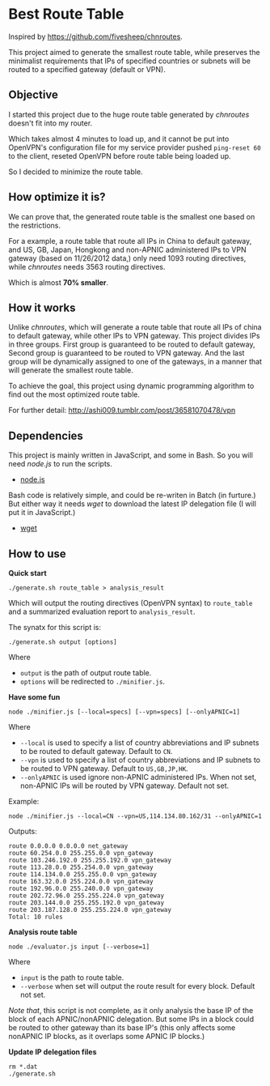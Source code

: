 Best Route Table
================

Inspired by https://github.com/fivesheep/chnroutes.

This project aimed to generate the smallest route table,
while preserves the minimalist requirements that IPs of
specified countries or subnets will be routed to a
specified gateway (default or VPN).


Objective
---------

I started this project due to the huge route table
generated by *chnroutes* doesn't fit into my router.

Which takes almost 4 minutes to load up, and it cannot be
put into OpenVPN's configuration file for my service
provider pushed `ping-reset 60` to the client, reseted
OpenVPN before route table being loaded up.

So I decided to minimize the route table.


How optimize it is?
-------------------

We can prove that, the generated route table is the smallest
one based on the restrictions.

For a example, a route table that route all IPs in China to
default gateway, and US, GB, Japan, Hongkong and non-APNIC
administered IPs to VPN gateway (based on 11/26/2012 data,)
only need 1093 routing directives, while *chnroutes* needs
3563 routing directives.

Which is almost **70% smaller**.


How it works
------------

Unlike *chnroutes*, which will generate a route table that
route all IPs of china to default gateway, while other
IPs to VPN gateway.  This project divides IPs in three
groups. First group is guaranteed to be routed to default
gateway, Second group is guaranteed to be routed to VPN
gateway. And the last group will be dynamically assigned
to one of the gateways, in a manner that will generate
the smallest route table.

To achieve the goal, this project using dynamic programming
algorithm to find out the most optimized route table.

For further detail: http://ashi009.tumblr.com/post/36581070478/vpn


Dependencies
------------

This project is mainly written in JavaScript, and some in Bash.
So you will need *node.js* to run the scripts.

  * [node.js](nodejs.org)

Bash code is relatively simple, and could be re-writen in Batch
(in furture.) But either way it needs *wget* to download the
latest IP delegation file (I will put it in JavaScript.)

  * [wget](http://www.gnu.org/software/wget/)


How to use
----------

**Quick start**

    ./generate.sh route_table > analysis_result

Which will output the routing directives (OpenVPN syntax) to
`route_table` and a summarized evaluation report to `analysis_result`.

The synatx for this script is:

    ./generate.sh output [options]

Where

  * `output` is the path of output route table.
  * `options` will be redirected to `./minifier.js`.


**Have some fun**

    node ./minifier.js [--local=specs] [--vpn=specs] [--onlyAPNIC=1]

Where

  * `--local` is used to specify a list of country abbreviations and
    IP subnets to be routed to default gateway. Default to `CN`.
  * `--vpn` is used to specify a list of country abbreviations and IP
    subnets to be routed to VPN gateway. Default to `US,GB,JP,HK`.
  * `--onlyAPNIC` is used ignore non-APNIC administered IPs. When not
    set, non-APNIC IPs will be routed by VPN gateway. Default not set.

Example:

    node ./minifier.js --local=CN --vpn=US,114.134.80.162/31 --onlyAPNIC=1

Outputs:

    route 0.0.0.0 0.0.0.0 net_gateway
    route 60.254.0.0 255.255.0.0 vpn_gateway
    route 103.246.192.0 255.255.192.0 vpn_gateway
    route 113.28.0.0 255.254.0.0 vpn_gateway
    route 114.134.0.0 255.255.0.0 vpn_gateway
    route 163.32.0.0 255.224.0.0 vpn_gateway
    route 192.96.0.0 255.240.0.0 vpn_gateway
    route 202.72.96.0 255.255.224.0 vpn_gateway
    route 203.144.0.0 255.255.192.0 vpn_gateway
    route 203.187.128.0 255.255.224.0 vpn_gateway
    Total: 10 rules


**Analysis route table**

    node ./evaluator.js input [--verbose=1]

Where

  * `input` is the path to route table.
  * `--verbose` when set will output the route result for every block.
    Default not set.

*Note that*, this script is not complete, as it only analysis the base
IP of the block of each APNIC/nonAPNIC delegation. But some IPs in a
block could be routed to other gateway than its base IP's (this only
affects some nonAPNIC IP blocks, as it overlaps some APNIC IP blocks.)

**Update IP delegation files**

    rm *.dat
    ./generate.sh
